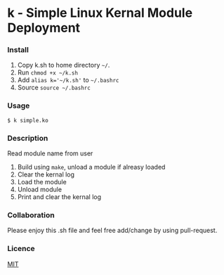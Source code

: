 # k - Simple Linux Kernal Module Deployment

### Install 
1. Copy k.sh to home directory `~/`.
2. Run `chmod +x ~/k.sh` 
3. Add `alias k='~/k.sh'` to `~/.bashrc`
4. Source `source ~/.bashrc`

### Usage
`$ k simple.ko`

### Description
Read module name from user
1.  Build using `make`, unload a module if alreasy loaded
2.  Clear the kernal log 
3.  Load the module
4.  Unload module
5.  Print and clear the kernal log


### Collaboration
Please enjoy this .sh file and feel free add/change by using pull-request.

### Licence
[MIT](https://opensource.org/licenses/MIT)
